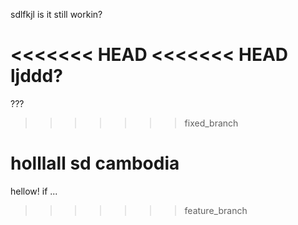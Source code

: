 sdlfkjl
is it still workin?

<<<<<<< HEAD
<<<<<<< HEAD
ljddd?
=======
???
>>>>>>> fixed_branch

holllall sd cambodia 
=======
hellow! if ...
>>>>>>> feature_branch
